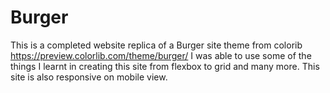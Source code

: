 # Burger
This is a completed website replica of a Burger site theme from colorib https://preview.colorlib.com/theme/burger/
I was able to use some of the things I learnt in creating this site from flexbox to grid and many more. This site is also responsive on mobile view. 
